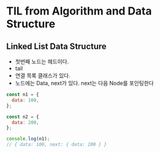 # TIL from Algorithm and Data Structure

## Linked List Data Structure


- 첫번째 노드는 헤드이다. 
- tail
- 연결 목록 클래스가 있다. 
- 노드에는 Data, next가 있다. next는 다음 Node를 포인팅한다

```js
const n1 = {
  data: 100,
};

const n2 = {
  data: 200,
};

console.log(n1);
// { data: 100, next: { data: 200 } }
```
